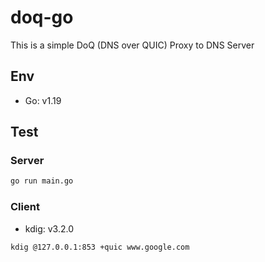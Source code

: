 # doq-go

This is a simple DoQ (DNS over QUIC) Proxy to DNS Server

## Env

- Go: v1.19

## Test

### Server

```bash
go run main.go
```

### Client

- kdig: v3.2.0

```bash
kdig @127.0.0.1:853 +quic www.google.com
```
